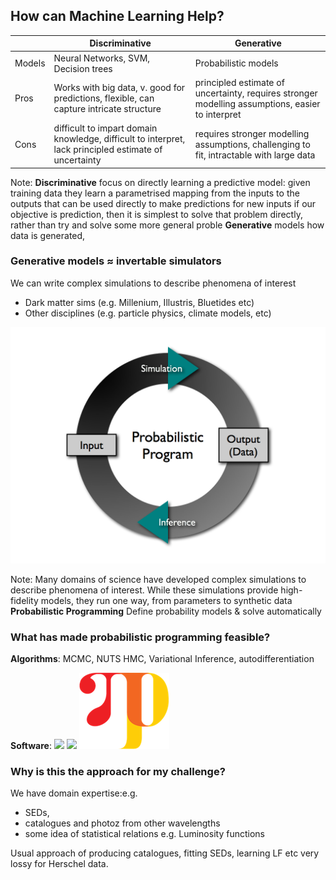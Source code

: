 ## How can Machine Learning Help?

|      | Discriminative                         | Generative                     |
|------|--------------------------------|------------------------------------|
| Models | Neural Networks, SVM, Decision trees | Probabilistic models |
| Pros | Works with big data, v. good for predictions, flexible, can capture intricate structure | principled estimate of uncertainty, requires stronger modelling assumptions, easier to interpret |
| Cons | difficult to impart domain knowledge, difficult to interpret, lack principled estimate of uncertainty| requires stronger modelling assumptions, challenging to fit, intractable with large data |

Note:
**Discriminative** focus on directly learning a predictive model: given training data
they learn a parametrised mapping from the inputs to the outputs that can be used directly to make predictions for new inputs 
if our objective is prediction, then it is simplest to solve that problem directly, rather than try and solve some more general proble
**Generative** models how data is generated, 


### Generative models $\approx$ invertable simulators
We can write complex simulations to describe phenomena of interest

* Dark matter sims (e.g. Millenium, Illustris, Bluetides etc)
* Other disciplines (e.g. particle physics, climate models, etc)

![](assets/probprog.png?raw=true)<!-- .element height="50%" width="50%" -->

Note:
Many domains of science have developed complex simulations to
describe phenomena of interest. While these simulations provide
high-fidelity models, they run one way, from parameters to synthetic data
**Probabilistic Programming** Define probability models & solve automatically

### What has made probabilistic programming feasible?
**Algorithms**: MCMC, NUTS HMC, Variational Inference, autodifferentiation

**Software**:
![](https://mc-stan.org/docs/2_18/reference-manual/img/logo_tm.png)<!-- .element height="20%" width="20%" --> ![](https://cdn.rawgit.com/pymc-devs/pymc3/master/docs/logos/svg/PyMC3_banner.svg)<!-- .element height="20%" width="20%" --> ![](https://github.com/pyro-ppl/numpyro/blob/master/docs/source/_static/img/pyro_logo_small.png?raw=true)<!-- .element height="20%" width="20%" -->


### Why is this the approach for my challenge?
We have domain expertise:e.g. 
* SEDs, 
* catalogues and photoz from other wavelengths
* some idea of statistical relations e.g. Luminosity functions

Usual approach of producing catalogues, fitting SEDs, learning LF etc very lossy for Herschel data.

